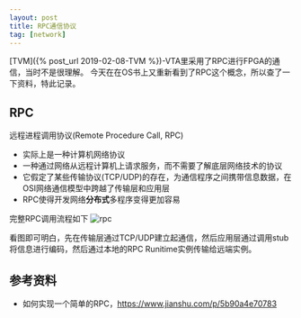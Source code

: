 ```yaml
---
layout: post
title: RPC通信协议
tag: [network]
---
```


[TVM]({% post_url 2019-02-08-TVM %})-VTA里采用了RPC进行FPGA的通信，当时不是很理解。
今天在在OS书上又重新看到了RPC这个概念，所以查了一下资料，特此记录。

<!--more-->

## RPC
远程进程调用协议(Remote Procedure Call, RPC)
* 实际上是一种计算机网络协议
* 一种通过网络从远程计算机上请求服务，而不需要了解底层网络技术的协议
* 它假定了某些传输协议(TCP/UDP)的存在，为通信程序之间携带信息数据，在OSI网络通信模型中跨越了传输层和应用层
* RPC使得开发网络**分布式**多程序变得更加容易

完整RPC调用流程如下
![rpc](https://upload-images.jianshu.io/upload_images/7143349-a9db3c3c85194c6e.png?imageMogr2/auto-orient/strip%7CimageView2/2/w/263/format/webp)

看图即可明白，先在传输层通过TCP/UDP建立起通信，然后应用层通过调用stub将信息进行编码，然后通过本地的RPC Runitime实例传输给远端实例。

## 参考资料
* 如何实现一个简单的RPC，<https://www.jianshu.com/p/5b90a4e70783>